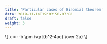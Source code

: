 ```yaml
---
title: 'Particular cases of Binomial theorem'
date: 2018-11-14T19:02:50-07:00
draft: false
weight: 3
---
```



\\[ x = {-b \pm \sqrt{b^2-4ac} \over 2a} \\]